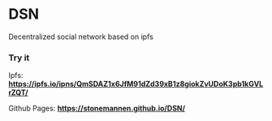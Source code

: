 # DSN
Decentralized social network based on ipfs


### Try it
Ipfs: **https://ipfs.io/ipns/QmSDAZ1x6JfM91dZd39xB1z8giokZvUDoK3pb1kGVLrZQT/**

Github Pages: **https://stonemannen.github.io/DSN/**
